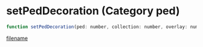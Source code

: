 # setPedDecoration (Category ped)

```js
function setPedDecoration(ped: number, collection: number, overlay: number): void
```

[filename](setPedDecoration_m.md ':include')